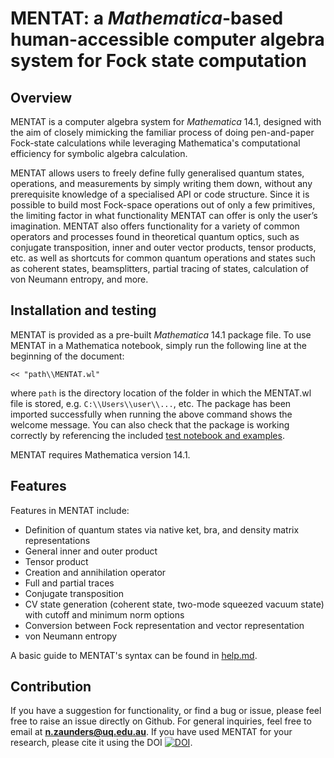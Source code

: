# MENTAT: a *Mathematica*-based human-accessible computer algebra system for Fock state computation

## Overview

MENTAT is a computer algebra system for *Mathematica* 14.1, designed with the aim of closely mimicking the familiar process of doing pen-and-paper Fock-state calculations while leveraging Mathematica's computational efficiency for symbolic algebra calculation. 

MENTAT allows users to freely define fully generalised quantum states, operations, and measurements by simply writing them down, without any prerequisite knowledge of a specialised API or code structure. Since it is possible to build most Fock-space operations out of only a few primitives, the limiting factor in what functionality MENTAT can offer is only the user’s imagination. MENTAT also offers functionality for a variety of common operators and processes found in theoretical quantum optics, such as conjugate transposition, inner and outer vector products, tensor products, etc. as well as shortcuts for common quantum operations and states such as coherent states, beamsplitters, partial tracing of states, calculation of von Neumann entropy, and more.

## Installation and testing

MENTAT is provided as a pre-built *Mathematica* 14.1 package file. To use MENTAT in a Mathematica notebook, simply run the following line at the beginning of the document:

```
<< "path\\MENTAT.wl"
```

where `path` is the directory location of the folder in which the MENTAT.wl file is stored, e.g. `C:\\Users\\user\\...`, etc. The package has been imported successfully when running the above command shows the welcome message. You can also check that the package is working correctly by referencing the included [test notebook and examples](https://github.com/nicholaszaunders/MENTAT/tree/main/examples).

MENTAT requires Mathematica version 14.1.

## Features
Features in MENTAT include:

 - Definition of quantum states via native ket, bra, and density matrix representations
 - General inner and outer product
 - Tensor product
 - Creation and annihilation operator
 - Full and partial traces
 - Conjugate transposition
 - CV state generation (coherent state, two-mode squeezed vacuum state) with cutoff and minimum norm options
 - Conversion between Fock representation and vector representation
 - von Neumann entropy

A basic guide to MENTAT's syntax can be found in [help.md](https://github.com/nicholaszaunders/MENTAT/blob/main/examples/help.md).

## Contribution

If you have a suggestion for functionality, or find a bug or issue, please feel free to raise an issue directly on Github. For general inquiries, feel free to email at **n.zaunders@uq.edu.au**.
If you have used MENTAT for your research, please cite it using the DOI [![DOI](https://zenodo.org/badge/885098771.svg)](https://doi.org/10.5281/zenodo.15171089).
